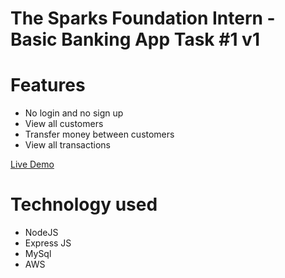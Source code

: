 # The Sparks Foundation Intern - Basic Banking App Task #1 v1



# Features

- No login and no sign up
- View all customers
- Transfer money between customers
- View all transactions 


[Live Demo](https://banking-app101.herokuapp.com/)

# Technology used
- NodeJS
- Express JS
- MySql 
- AWS 

